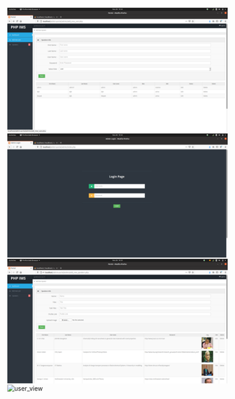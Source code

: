 ![add_new_user](/img/1.png)
![Login](/img/2.png)
![admin_view](/img/3.png)
![user_view](/img/4.png)

